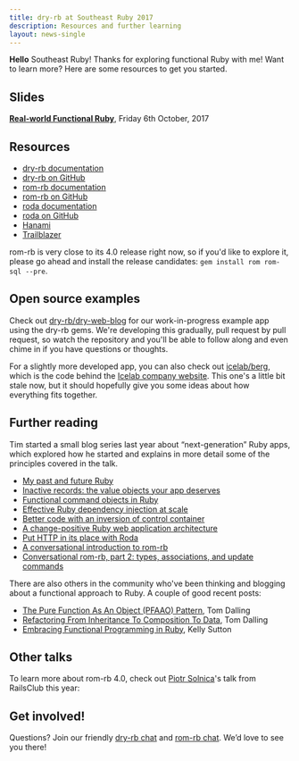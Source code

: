 ```yaml
---
title: dry-rb at Southeast Ruby 2017
description: Resources and further learning
layout: news-single
---
```


**Hello** Southeast Ruby! Thanks for exploring functional Ruby with me! Want to learn more? Here are some resources to get you started.

## Slides

**[Real-world Functional Ruby](https://speakerdeck.com/timriley/real-world-functional-ruby)**, Friday 6th October, 2017

<script async class="speakerdeck-embed" data-id="2bbf4c2edef34278a7df399619e7a14a" data-ratio="1.77777777777778" src="//speakerdeck.com/assets/embed.js"></script>

## Resources

* [dry-rb documentation](http://dry-rb.org/)
* [dry-rb on GitHub](https://github.com/dry-rb)
* [rom-rb documentation](http://rom-rb.org/)
* [rom-rb on GitHub](https://github.com/rom-rb)
* [roda documentation](http://roda.jeremyevans.net)
* [roda on GitHub](https://github.com/jeremyevans/roda)
* [Hanami](http://hanamirb.org)
* [Trailblazer](http://trailblazer.to)

rom-rb is very close to its 4.0 release right now, so if you'd like to explore it, please go ahead and install the release candidates: `gem install rom rom-sql --pre`.

## Open source examples

Check out [dry-rb/dry-web-blog](https://github.com/dry-rb/dry-web-blog) for our work-in-progress example app using the dry-rb gems. We're developing this gradually, pull request by pull request, so watch the repository and you'll be able to follow along and even chime in if you have questions or thoughts.

For a slightly more developed app, you can also check out [icelab/berg](https://github.com/icelab/berg), which is the code behind the [Icelab company website](https://icelab.com.au). This one's a little bit stale now, but it should hopefully give you some ideas about how everything fits together.

## Further reading

Tim started a small blog series last year about “next-generation” Ruby apps, which explored how he started and explains in more detail some of the principles covered in the talk.

* [My past and future Ruby](https://icelab.com.au/articles/my-past-and-future-ruby/)
* [Inactive records: the value objects your app deserves](https://icelab.com.au/articles/inactive-records-the-value-objects-your-app-deserves/)
* [Functional command objects in Ruby](https://icelab.com.au/articles/functional-command-objects-in-ruby/)
* [Effective Ruby dependency injection at scale](https://icelab.com.au/articles/effective-ruby-dependency-injection-at-scale/)
* [Better code with an inversion of control container](https://icelab.com.au/articles/better-code-with-an-inversion-of-control-container/)
* [A change-positive Ruby web application architecture](https://icelab.com.au/articles/a-change-positive-ruby-web-application-architecture/)
* [Put HTTP in its place with Roda](https://icelab.com.au/articles/put-http-in-its-place-with-roda/)
* [A conversational introduction to rom-rb](https://icelab.com.au/articles/a-conversational-introduction-to-rom-rb/)
* [Conversational rom-rb, part 2: types, associations, and update commands](https://icelab.com.au/articles/conversational-rom-rb-part-2-types-associations-and-update-commands/)

There are also others in the community who've been thinking and blogging about a functional approach to Ruby. A couple of good recent posts:

- [The Pure Function As An Object (PFAAO) Pattern](https://www.rubypigeon.com/posts/the-pure-function-as-an-object-pfaao-pattern/), Tom Dalling
- [Refactoring From Inheritance To Composition To Data](https://www.rubypigeon.com/posts/refactoring-inheritance-composition-data/), Tom Dalling
- [Embracing Functional Programming in Ruby](https://kellysutton.com/2017/09/13/embracing-functional-programming-in-ruby.html), Kelly Sutton

## Other talks

To learn more about rom-rb 4.0, check out [Piotr Solnica](https://github.com/solnic)'s talk from RailsClub this year:

<script async class="speakerdeck-embed" data-id="5fe900af761e4f0692a0d696e6bdfc3b" data-ratio="1.77777777777778" src="//speakerdeck.com/assets/embed.js"></script>

## Get involved!

Questions? Join our friendly [dry-rb chat](https://gitter.im/dry-rb/chat) and [rom-rb chat](https://gitter.im/dry-rb/chat). We’d love to see you there!
